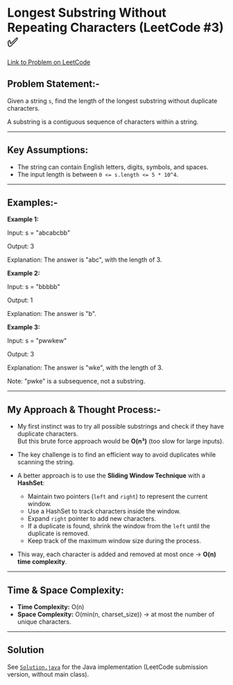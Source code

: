 # Longest Substring Without Repeating Characters (LeetCode #3) ✅
[Link to Problem on LeetCode](https://leetcode.com/problems/longest-substring-without-repeating-characters/)

## Problem Statement:-
Given a string `s`, find the length of the longest substring without duplicate characters.

A substring is a contiguous sequence of characters within a string.

---

## Key Assumptions:
- The string can contain English letters, digits, symbols, and spaces.
- The input length is between `0 <= s.length <= 5 * 10^4`.

---

## Examples:-

**Example 1:**

Input: s = "abcabcbb"

Output: 3

Explanation: The answer is "abc", with the length of 3.


**Example 2:**

Input: s = "bbbbb"

Output: 1

Explanation: The answer is "b".


**Example 3:**

Input: s = "pwwkew"

Output: 3

Explanation: The answer is "wke", with the length of 3.

Note: "pwke" is a subsequence, not a substring.


---

## My Approach & Thought Process:-

- My first instinct was to try all possible substrings and check if they have duplicate characters.  
  But this brute force approach would be **O(n³)** (too slow for large inputs).

- The key challenge is to find an efficient way to avoid duplicates while scanning the string.

- A better approach is to use the **Sliding Window Technique** with a **HashSet**:
  - Maintain two pointers (`left` and `right`) to represent the current window.
  - Use a HashSet to track characters inside the window.
  - Expand `right` pointer to add new characters.
  - If a duplicate is found, shrink the window from the `left` until the duplicate is removed.
  - Keep track of the maximum window size during the process.

- This way, each character is added and removed at most once → **O(n) time complexity**.

---

## Time & Space Complexity:
- **Time Complexity:** O(n)  
- **Space Complexity:** O(min(n, charset_size)) → at most the number of unique characters.

---

## Solution
See [`Solution.java`](Solution.java) for the Java implementation (LeetCode submission version, without main class).

